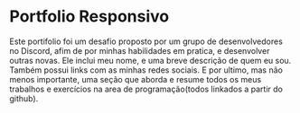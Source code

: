 # Portfolio Responsivo

Este portifolio foi um desafio proposto por um grupo de desenvolvedores no Discord, afim de por minhas habilidades em pratica, e desenvolver outras novas. Ele inclui meu nome, e uma breve descrição de quem eu sou. Também possui links com as minhas redes sociais. E por ultimo, mas não menos importante, uma seção que aborda e resume todos os meus trabalhos e exercícios na area de programação(todos linkados a partir do github).
